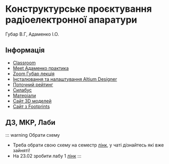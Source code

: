 # Конструктурське проєктування радіоелектронної апаратури
Губар В.Г, Адаменко І.О.

## Інформація
* [Classroom](https://classroom.google.com/c/NTg4MzM4ODM3OTM3)
* [Meet Адаменко практика](https://meet.google.com/fxq-eeqs-xob)
* [Zoom Губар лекція](https://us02web.zoom.us/j/5551893007?pwd=RkpjT2tndUpnU25ldXRTZUNjaHlUdz09)
* [Інсталювання та налаштування Altium Designer](https://classroom.google.com/c/NTg4MzM4ODM3OTM3/a/NTg4MzQwOTU2ODQ2/details)
* [Поточний рейтинг](https://1drv.ms/x/s!AnsBG48pXHjRg9ZFti_4LSfnKV4DFA)
* [Силабус](https://1drv.ms/b/s!AnsBG48pXHjRg9J6xLYm2EoNryFpdw?e=M6RTm0)
* [Матеріали](https://1drv.ms/u/s!AnsBG48pXHjRnjkTnYtSqo_QRSug?e=YLWZeW)
* [Сайт 3D моделей](https://www.3dcontentcentral.com/)
* [Сайт з Footprints](https://www.snapeda.com/)

## ДЗ, МКР, Лаби
::: warning Обрати схему
* Треба обрати свою схему на семестр [лінк](https://classroom.google.com/c/NTg4MzM4ODM3OTM3/a/NTg4MzQwOTU2ODU2/details), у чаті дізнайтесь які вже зайняті!
* На 23.02 зробити лабу 1 [лінк](https://classroom.google.com/c/NTg4MzM4ODM3OTM3/a/NTg4MzQwOTU2ODQ3/details)
:::